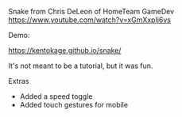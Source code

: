 Snake from Chris DeLeon of HomeTeam GameDev
https://www.youtube.com/watch?v=xGmXxpIj6vs

Demo:

https://kentokage.github.io/snake/

It's not meant to be a tutorial, but it was fun.

Extras

- Added a speed toggle
- Added touch gestures for mobile
